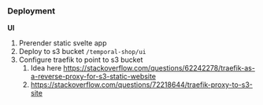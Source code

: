### Deployment

**UI**
1. Prerender static svelte app
1. Deploy to s3 bucket `/temporal-shop/ui`
1. Configure traefik to point to s3 bucket
   1. Idea here https://stackoverflow.com/questions/62242278/traefik-as-a-reverse-proxy-for-s3-static-website
   2. https://stackoverflow.com/questions/72218644/traefik-proxy-to-s3-site

